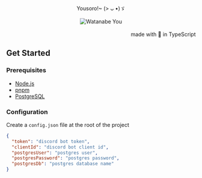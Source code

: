 <div align="center">Yousoro!~ (> ᴗ •)ゞ</div>
<br/>
<div align="center">
	<img src="https://raw.githubusercontent.com/Sylux6/WatanaBot.ts/main/src/assets/you.gif" alt="Watanabe You">
</div>

<br/>
<div align="right">made with 💖 in TypeScript</div>

## Get Started

### Prerequisites

- [Node.js](https://nodejs.org/)
- [pnpm](https://pnpm.io/)
- [PostgreSQL](https://www.postgresql.org/)

### Configuration

Create a `config.json` file at the root of the project

```json
{
  "token": "discord bot token",
  "clientId": "discord bot client id",
  "postgresUser": "postgres user",
  "postgresPassword": "postgres password",
  "postgresDb": "postgres database name"
}
```